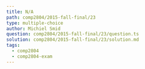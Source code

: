 ```yaml
---
title: N/A
path: comp2804/2015-fall-final/23
type: multiple-choice
author: Michiel Smid
question: comp2804/2015-fall-final/23/question.ts
solution: comp2804/2015-fall-final/23/solution.md
tags:
  - comp2804
  - comp2804-exam
---
```

